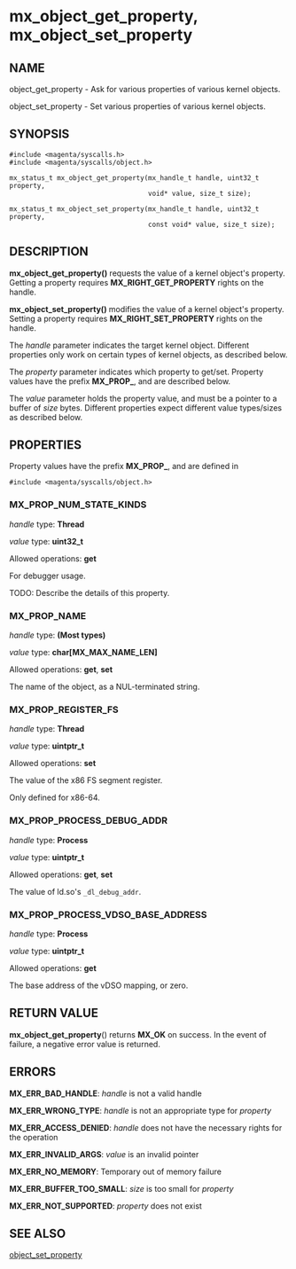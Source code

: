 # mx_object_get_property, mx_object_set_property

## NAME

object_get_property - Ask for various properties of various kernel objects.

object_set_property - Set various properties of various kernel objects.

## SYNOPSIS

```
#include <magenta/syscalls.h>
#include <magenta/syscalls/object.h>

mx_status_t mx_object_get_property(mx_handle_t handle, uint32_t property,
                                   void* value, size_t size);

mx_status_t mx_object_set_property(mx_handle_t handle, uint32_t property,
                                   const void* value, size_t size);
```

## DESCRIPTION

**mx_object_get_property()** requests the value of a kernel object's property.
Getting a property requires **MX_RIGHT_GET_PROPERTY** rights on the handle.

**mx_object_set_property()** modifies the value of a kernel object's property.
Setting a property requires **MX_RIGHT_SET_PROPERTY** rights on the handle.

The *handle* parameter indicates the target kernel object. Different properties
only work on certain types of kernel objects, as described below.

The *property* parameter indicates which property to get/set. Property values
have the prefix **MX_PROP_**, and are described below.

The *value* parameter holds the property value, and must be a pointer to a
buffer of *size* bytes. Different properties expect different value types/sizes
as described below.

## PROPERTIES

Property values have the prefix **MX_PROP_**, and are defined in

```
#include <magenta/syscalls/object.h>
```

### MX_PROP_NUM_STATE_KINDS

*handle* type: **Thread**

*value* type: **uint32_t**

Allowed operations: **get**

For debugger usage.

TODO: Describe the details of this property.

### MX_PROP_NAME

*handle* type: **(Most types)**

*value* type: **char\[MX_MAX_NAME_LEN\]**

Allowed operations: **get**, **set**

The name of the object, as a NUL-terminated string.

### MX_PROP_REGISTER_FS

*handle* type: **Thread**

*value* type: **uintptr_t**

Allowed operations: **set**

The value of the x86 FS segment register.

Only defined for x86-64.

### MX_PROP_PROCESS_DEBUG_ADDR

*handle* type: **Process**

*value* type: **uintptr_t**

Allowed operations: **get**, **set**

The value of ld.so's `_dl_debug_addr`.

### MX_PROP_PROCESS_VDSO_BASE_ADDRESS

*handle* type: **Process**

*value* type: **uintptr_t**

Allowed operations: **get**

The base address of the vDSO mapping, or zero.

## RETURN VALUE

**mx_object_get_property**() returns **MX_OK** on success. In the event of
failure, a negative error value is returned.

## ERRORS

**MX_ERR_BAD_HANDLE**: *handle* is not a valid handle

**MX_ERR_WRONG_TYPE**: *handle* is not an appropriate type for *property*

**MX_ERR_ACCESS_DENIED**: *handle* does not have the necessary rights for the
operation

**MX_ERR_INVALID_ARGS**: *value* is an invalid pointer

**MX_ERR_NO_MEMORY**: Temporary out of memory failure

**MX_ERR_BUFFER_TOO_SMALL**: *size* is too small for *property*

**MX_ERR_NOT_SUPPORTED**: *property* does not exist

## SEE ALSO

[object_set_property](object_set_property.md)
